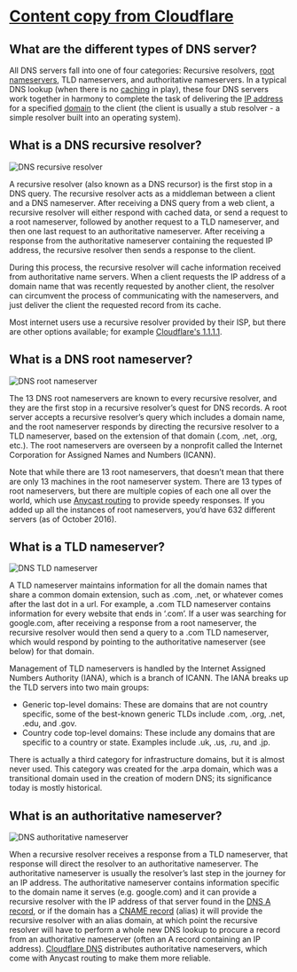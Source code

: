 # [Content copy from Cloudflare](https://www.cloudflare.com/learning/dns/dns-server-types/)



##  What are the different types of DNS server?

All DNS servers fall into one of four categories: Recursive resolvers, [root nameservers](https://www.cloudflare.com/learning/dns/glossary/dns-root-server/), TLD nameservers, and authoritative nameservers. In a typical DNS lookup (when there is no [caching](https://www.cloudflare.com/learning/cdn/what-is-caching/) in play), these four DNS servers work together in harmony to complete the task of delivering the [IP address](https://www.cloudflare.com/learning/dns/glossary/what-is-my-ip-address/) for a specified [domain](https://www.cloudflare.com/learning/dns/glossary/what-is-a-domain-name/) to the client (the client is usually a stub resolver - a simple resolver built into an operating system).

## What is a DNS recursive resolver?

![DNS recursive resolver](https://www.cloudflare.com/img/learning/dns/dns-server-types/recursive-resolver.png)

A recursive resolver (also known as a DNS recursor) is the first stop in a DNS query. The recursive resolver acts as a middleman between a  client and a DNS nameserver. After receiving a DNS query from a web  client, a recursive resolver will either respond with cached data, or  send a request to a root nameserver, followed by another request to a  TLD nameserver, and then one last request to an authoritative  nameserver. After receiving a response from the authoritative nameserver containing the requested IP address, the recursive resolver then sends a response to the client.

During this process, the recursive resolver will cache information  received from authoritative name servers. When a client requests the IP  address of a domain name that was recently requested by another client,  the resolver can circumvent the process of communicating with the  nameservers, and just deliver the client the requested record from its  cache.

Most internet users use a recursive resolver provided by their ISP, but there are other options available; for example [Cloudflare's 1.1.1.1](https://www.cloudflare.com/learning/dns/what-is-1.1.1.1/).

## What is a DNS root nameserver?

![DNS root nameserver](https://www.cloudflare.com/img/learning/dns/dns-server-types/root-nameserver.png)

The 13 DNS root nameservers are known to every recursive resolver,  and they are the first stop in a recursive resolver’s quest for DNS  records. A root server accepts a recursive resolver’s query which  includes a domain name, and the root nameserver responds by directing  the recursive resolver to a TLD nameserver, based on the extension of  that domain (.com, .net, .org, etc.). The root nameservers are overseen  by a nonprofit called the Internet Corporation for Assigned Names and  Numbers (ICANN).

Note that while there are 13 root nameservers, that doesn’t mean that there are only 13 machines in the root nameserver system. There are 13  types of root nameservers, but there are multiple copies of each one all over the world, which use [Anycast routing](https://www.cloudflare.com/learning/cdn/glossary/anycast-network/) to provide speedy responses. If you added up all the instances of root  nameservers, you’d have 632 different servers (as of October 2016).

## What is a TLD nameserver?

![DNS TLD nameserver](https://www.cloudflare.com/img/learning/dns/dns-server-types/tld-nameserver.png)

A TLD nameserver maintains information for all the domain names that  share a common domain extension, such as .com, .net, or whatever comes  after the last dot in a url.  For example, a .com TLD nameserver  contains information for every website that ends in ‘.com’. If a user  was searching for google.com, after receiving a response from a root  nameserver, the recursive resolver would then send a query to a .com TLD nameserver, which would respond by pointing to the authoritative  nameserver (see below) for that domain.

Management of TLD nameservers is handled by the Internet Assigned  Numbers Authority (IANA), which is a branch of ICANN. The IANA breaks up the TLD servers into two main groups:

- Generic top-level domains: These are domains that are  not country specific, some of the best-known generic TLDs include .com,  .org, .net, .edu, and .gov.
- Country code top-level domains: These include any  domains that are specific to a country or state. Examples include .uk,  .us, .ru, and .jp.

There is actually a third category for infrastructure  domains, but it is almost never used. This category was created for the  .arpa domain, which was a transitional domain used in the creation of  modern DNS; its significance today is mostly historical.

## What is an authoritative nameserver?

![DNS authoritative nameserver](https://www.cloudflare.com/img/learning/dns/dns-server-types/authoritative-nameserver.png)

When a recursive resolver receives a response from a TLD nameserver,  that response will direct the resolver to an authoritative nameserver.  The authoritative nameserver is usually the resolver’s last step in the  journey for an IP address. The authoritative nameserver contains  information specific to the domain name it serves (e.g. google.com) and  it can provide a recursive resolver with the IP address of that server  found in the [DNS A record](https://www.cloudflare.com/learning/dns/dns-records/dns-a-record/), or if the domain has a [CNAME record](https://www.cloudflare.com/learning/dns/dns-records/dns-cname-record/) (alias) it will provide the recursive resolver with an alias domain, at which point the recursive resolver will have to perform a whole new DNS lookup to procure a record from an authoritative nameserver (often an A record containing an IP address). [Cloudflare DNS](https://www.cloudflare.com/dns/) distributes authoritative nameservers, which come with Anycast routing to make them more reliable.